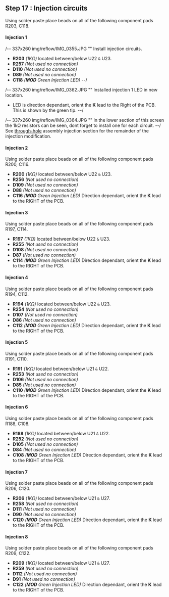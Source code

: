 ## Step 17 : Injection circuits ##

Using solder paste place beads on all of the following component pads R203, C118.

#### Injection 1 ####
/-- 337x260 img/reflow/IMG_0355.JPG "" Install injection circuits. 

- **R203** *(1K&ohm;)* located between/below U22 ``&`` U23.
- **R257** *(Not used no connection)*
- **D110** *(Not used no connection)*
- **D89**  *(Not used no connection)*
- **C118** *(**MOD** Green Injection LED)*
--/

/-- 337x260 img/reflow/IMG_0362.JPG "" Installed injection 1 LED in new location.
 
- LED is direction dependant, orient the **K** lead to the Right of the PCB. This is shown by the green tip.
--/

/-- 337x260 img/reflow/IMG_0364.JPG "" In the lower section of this screen the 1k&ohm; resistors can be seen, dont forget to install one for each circuit.
 --/
See [through-hole](#assembly13_after_reflow) assembly injection section for the remainder of the injection modification.

#### Injection 2 ####
Using solder paste place beads on all of the following component pads R200, C116.

- **R200** *(1K&ohm;)* located between/below U22 ``&`` U23.
- **R256** *(Not used no connection)*
- **D109** *(Not used no connection)*
- **D88**  *(Not used no connection)*
- **C116** *(**MOD** Green Injection LED)* Direction dependant, orient the **K** lead to the RIGHT of the PCB.

#### Injection 3 ####
Using solder paste place beads on all of the following component pads R197, C114.

- **R197** *(1K&ohm;)* located between/below U22 ``&`` U23.
- **R255** *(Not used no connection)*
- **D108** *(Not used no connection)*
- **D87**  *(Not used no connection)*
- **C114** *(**MOD** Green Injection LED)* Direction dependant, orient the **K** lead to the RIGHT of the PCB.

#### Injection 4 ####
Using solder paste place beads on all of the following component pads R194, C112.

- **R194** *(1K&ohm;)* located between/below U22 ``&`` U23.
- **R254** *(Not used no connection)*
- **D107** *(Not used no connection)*
- **D86**  *(Not used no connection)*
- **C112** *(**MOD** Green Injection LED)* Direction dependant, orient the **K** lead to the RIGHT of the PCB.

#### Injection 5 ####
Using solder paste place beads on all of the following component pads R191, C110.

- **R191** *(1K&ohm;)* located between/below U21 ``&`` U22.
- **R253** *(Not used no connection)*
- **D106** *(Not used no connection)*
- **D85**  *(Not used no connection)*
- **C110** *(**MOD** Green Injection LED)* Direction dependant, orient the **K** lead to the RIGHT of the PCB.

#### Injection 6 ####
Using solder paste place beads on all of the following component pads R188, C108.

- **R188** *(1K&ohm;)* located between/below U21 ``&`` U22. 
- **R252** *(Not used no connection)*
- **D105** *(Not used no connection)*
- **D84**  *(Not used no connection)*
- **C108** *(**MOD** Green Injection LED)* Direction dependant, orient the **K** lead to the RIGHT of the PCB.

#### Injection 7 ####
Using solder paste place beads on all of the following component pads R206, C120.

- **R206** *(1K&ohm;)* located between/below U21 ``&`` U27.
- **R258** *(Not used no connection)*
- **D111** *(Not used no connection)*
- **D90**  *(Not used no connection)*
- **C120** *(**MOD** Green Injection LED)* Direction dependant, orient the **K** lead to the RIGHT of the PCB.

#### Injection 8 ####
Using solder paste place beads on all of the following component pads R209, C122.

- **R209** *(1K&ohm;)* located between/below U21 ``&`` U27.
- **R259** *(Not used no connection)*
- **D112** *(Not used no connection)*
- **D91**  *(Not used no connection)*
- **C122** *(**MOD** Green Injection LED)* Direction dependant, orient the **K** lead to the RIGHT of the PCB.

